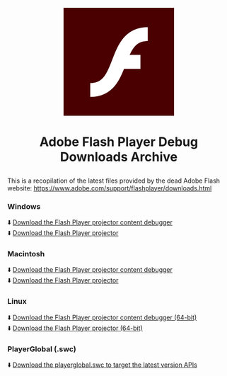 <p align="center">
  <img src="https://raw.githubusercontent.com/Grubsic/Adobe-Flash-Player-Debug-Downloads-Archive/refs/heads/main/Images/Adobe_Flash_Player_32.svg" alt="Adobe Flash Logo" width="250" />
</p>

# <p align="center">Adobe Flash Player Debug Downloads Archive</p>
This is a recopilation of the latest files provided by the dead Adobe Flash website: https://www.adobe.com/support/flashplayer/downloads.html

### **Windows**
:arrow_down: [Download the Flash Player projector content debugger](https://github.com/Grubsic/Adobe-Flash-Player-Debug-Downloads-Archive/raw/main/Windows/flashplayer_32_sa_debug.exe)  
:arrow_down: [Download the Flash Player projector](https://github.com/Grubsic/Adobe-Flash-Player-Debug-Downloads-Archive/raw/main/Windows/flashplayer_32_sa.exe)  

### **Macintosh**
:arrow_down: [Download the Flash Player projector content debugger](https://github.com/Grubsic/Adobe-Flash-Player-Debug-Downloads-Archive/raw/main/Macintosh/flashplayer_32_sa_debug.dmg)  
:arrow_down: [Download the Flash Player projector](https://github.com/Grubsic/Adobe-Flash-Player-Debug-Downloads-Archive/raw/main/Macintosh/flashplayer_32_sa.dmg)

### **Linux**
:arrow_down: [Download the Flash Player projector content debugger (64-bit)](https://github.com/Grubsic/Adobe-Flash-Player-Debug-Downloads-Archive/raw/main/Linux/flash_player_sa_linux_debug.x86_64.tar.gz)  
:arrow_down: [Download the Flash Player projector (64-bit)](https://github.com/Grubsic/Adobe-Flash-Player-Debug-Downloads-Archive/raw/main/Linux/flash_player_sa_linux.x86_64.tar.gz)

### **PlayerGlobal (.swc)**
:arrow_down: [Download the playerglobal.swc to target the latest version APIs](https://github.com/Grubsic/Adobe-Flash-Player-Debug-Downloads-Archive/raw/main/PlayerGlobal/playerglobal32_0.swc)
